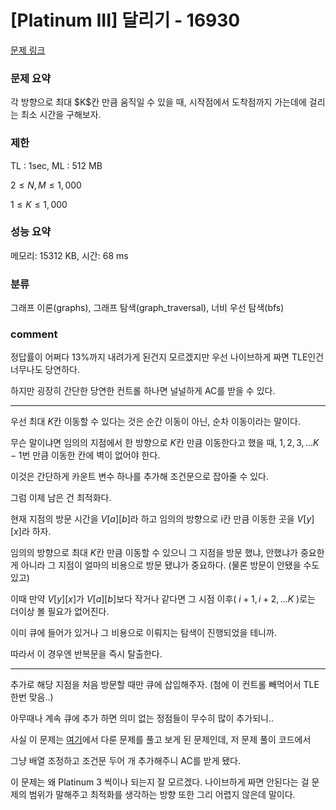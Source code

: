 
# [Platinum III] 달리기 - 16930

[문제 링크](https://www.acmicpc.net/problem/16930)

### 문제 요약

<p> 각 방향으로 최대 $K$칸 만큼 움직일 수 있을 때, 시작점에서 도착점까지 가는데에 걸리는 최소 시간을 구해보자. </p>

### 제한

TL : 1sec, ML : 512 MB

$2 ≤ N, M ≤ 1,000$

$1 ≤ K ≤ 1,000$

### 성능 요약

메모리: 15312 KB, 시간: 68 ms

### 분류

그래프 이론(graphs), 그래프 탐색(graph_traversal), 너비 우선 탐색(bfs)

### comment

정답률이 어쩌다 13%까지 내려가게 된건지 모르겠지만 우선 나이브하게 짜면 TLE인건 너무나도 당연하다.

하지만 굉장히 간단한 당연한 컨트롤 하나면 널널하게 AC를 받을 수 있다.

-----------------------------------------------------------------------------------------------------------------------------------------------------------------------

우선 최대 $K$칸 이동할 수 있다는 것은 순간 이동이 아닌, 순차 이동이라는 말이다.

무슨 말이냐면 임의의 지점에서 한 방향으로 $K$칸 만큼 이동한다고 했을 때, $1, 2, 3, ... K - 1$번 만큼 이동한 칸에 벽이 없어야 한다.

이것은 간단하게 카운트 변수 하나를 추가해 조건문으로 잡아줄 수 있다.

그럼 이제 남은 건 최적화다.

현재 지점의 방문 시간을 $V[a][b]$라 하고 임의의 방향으로 i칸 만큼 이동한 곳을 $V[y][x]$라 하자.

임의의 방향으로 최대 $K$칸 만큼 이동할 수 있으니 그 지점을 방문 했냐, 안했냐가 중요한 게 아니라 그 지점이 얼마의 비용으로 방문 됐냐가 중요하다. (물론 방문이 안됐을 수도 있고)

이때 만약 $V[y][x]$가 $V[a][b]$보다 작거나 같다면 그 시점 이후( $i + 1, i + 2, ... K$ )로는 더이상 볼 필요가 없어진다.

이미 큐에 들어가 있거나 그 비용으로 이뤄지는 탐색이 진행되었을 테니까.

따라서 이 경우엔 반복문을 즉시 탈출한다.

-----------------------------------------------------------------------------------------------------------------------------------------------------------------------

추가로 해당 지점을 처음 방문할 때만 큐에 삽입해주자. (첨에 이 컨트롤 빼먹어서 TLE 한번 맞음..)

아무때나 계속 큐에 추가 하면 의미 없는 정점들이 무수히 많이 추가되니..

사실 이 문제는 [여기](https://github.com/pill27211/Baekjoon/tree/main/Gold/Graphs/1726_%EB%A1%9C%EB%B4%87)에서 다룬 문제를 풀고 보게 된 문제인데, 저 문제 풀이 코드에서

그냥 배열 조정하고 조건문 두어 개 추가해주니 AC를 받게 됐다.

이 문제는 왜 Platinum 3 씩이나 되는지 잘 모르겠다. 나이브하게 짜면 안된다는 걸 문제의 범위가 말해주고 최적화를 생각하는 방향 또한 그리 어렵지 않은데 말이다.
